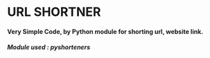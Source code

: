 # URL SHORTNER
<h4>Very Simple Code, by Python module for shorting url, website link.
<h5> Module used : pyshorteners</h5>
</h4>
